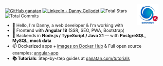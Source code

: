 <img src="./ui/ganatan-about-github.png" align="right" width="70" height="70" alt="logo ganatan">

[![GitHub ganatan](https://img.shields.io/github/followers/ganatan?label=GitHub&style=social)](https://github.com/ganatan)
[![LinkedIn - Danny Collodet](https://img.shields.io/badge/LinkedIn-Danny-blue?style=social&logo=linkedin)](https://www.linkedin.com/in/dannyganatan)
![Total Stars](https://img.shields.io/badge/★%20Stars-1.5k-blue?style=flat-square&logo=github)
![Total Commits](https://img.shields.io/badge/%20Commits%20(2025)-808-blue?style=flat-square&logo=git)



- 👋 Hello, I'm Danny, a web developer & I'm working with 
- 👀 Frontend with **Angular 19** (SSR, SEO, PWA, Bootstrap)
- 🌱 Backends in **Node.js / TypeScript / Java 21** — with **PostgreSQL, MySQL, mock data**
- 📫 Dockerized apps + [images on Docker Hub](https://hub.docker.com/u/ganatan) & Full open source examples: [angular-app](https://github.com/ganatan/angular-app)
- **📚 Tutorials**: Step-by-step guides at [ganatan.com/tutorials](https://www.ganatan.com/tutorials)  

